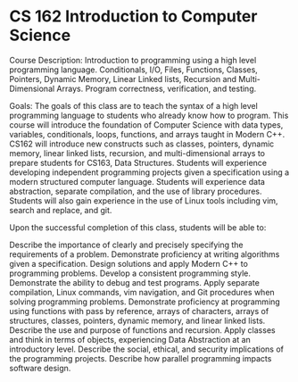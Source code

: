 # CS 162 Introduction to Computer Science

Course Description:
Introduction to programming using a high level programming language. Conditionals, I/O, Files, Functions, Classes, Pointers, Dynamic Memory, Linear Linked lists, Recursion and Multi-Dimensional Arrays. Program correctness, verification, and testing.

Goals:
The goals of this class are to teach the syntax of a high level programming language to students who already know how to program. This course will introduce the foundation of Computer Science with data types, variables, conditionals, loops, functions, and arrays taught in Modern C++. CS162 will introduce new constructs such as classes, pointers, dynamic memory, linear linked lists, recursion, and multi-dimensional arrays to prepare students for CS163, Data Structures. Students will experience developing independent programming projects given a specification using a modern structured computer language. Students will experience data abstraction, separate compilation, and the use of library procedures. Students will also gain experience in the use of Linux tools including vim, search and replace, and git.

 

Upon the successful completion of this class, students will be able to:

Describe the importance of clearly and precisely specifying the requirements of a problem.
Demonstrate proficiency at writing algorithms given a specification.
Design solutions and apply Modern C++ to programming problems.
Develop a consistent programming style.
Demonstrate the ability to debug and test programs.
Apply separate compilation, Linux commands, vim navigation, and Git procedures when solving programming problems.
Demonstrate proficiency at programming using functions with pass by reference, arrays of characters, arrays of structures, classes, pointers, dynamic memory, and linear linked lists.
Describe the use and purpose of functions and recursion.
Apply classes and think in terms of objects, experiencing Data Abstraction at an introductory level.
Describe the social, ethical, and security implications of the programming projects.
Describe how parallel programming impacts software design.
